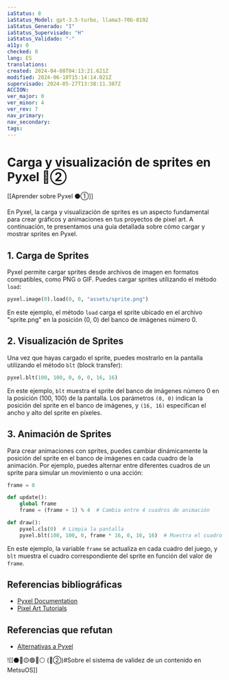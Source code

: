 ```yaml
---
iaStatus: 8
iaStatus_Model: gpt-3.5-turbo, llama3-70b-8192
iaStatus_Generado: "I"
iaStatus_Supervisado: "H"
iaStatus_Validado: "-"
a11y: 0
checked: 0
lang: ES
translations: 
created: 2024-04-08T04:13:21.621Z
modified: 2024-06-10T15:14:14.021Z
supervisado: 2024-05-27T13:38:11.387Z
ACCION: 
ver_major: 0
ver_minor: 4
ver_rev: 7
nav_primary: 
nav_secondary: 
tags:
---
```

# Carga y visualización de sprites en Pyxel 🔴②

[[Aprender sobre Pyxel  ⚫①]]

En Pyxel, la carga y visualización de sprites es un aspecto fundamental para crear gráficos y animaciones en tus proyectos de pixel art. A continuación, te presentamos una guía detallada sobre cómo cargar y mostrar sprites en Pyxel.

## 1. Carga de Sprites

Pyxel permite cargar sprites desde archivos de imagen en formatos compatibles, como PNG o GIF. Puedes cargar sprites utilizando el método `load`:

```python
pyxel.image(0).load(0, 0, "assets/sprite.png")
```

En este ejemplo, el método `load` carga el sprite ubicado en el archivo "sprite.png" en la posición (0, 0) del banco de imágenes número 0.

## 2. Visualización de Sprites

Una vez que hayas cargado el sprite, puedes mostrarlo en la pantalla utilizando el método `blt` (block transfer):

```python
pyxel.blt(100, 100, 0, 0, 0, 16, 16)
```

En este ejemplo, `blt` muestra el sprite del banco de imágenes número 0 en la posición (100, 100) de la pantalla. Los parámetros `(0, 0)` indican la posición del sprite en el banco de imágenes, y `(16, 16)` especifican el ancho y alto del sprite en píxeles.

## 3. Animación de Sprites

Para crear animaciones con sprites, puedes cambiar dinámicamente la posición del sprite en el banco de imágenes en cada cuadro de la animación. Por ejemplo, puedes alternar entre diferentes cuadros de un sprite para simular un movimiento o una acción:

```python
frame = 0

def update():
    global frame
    frame = (frame + 1) % 4  # Cambia entre 4 cuadros de animación

def draw():
    pyxel.cls(0)  # Limpia la pantalla
    pyxel.blt(100, 100, 0, frame * 16, 0, 16, 16)  # Muestra el cuadro de animación actual
```

En este ejemplo, la variable `frame` se actualiza en cada cuadro del juego, y `blt` muestra el cuadro correspondiente del sprite en función del valor de `frame`.

## Referencias bibliográficas

* [Pyxel Documentation](https://pyxel.com/docs/)
* [Pixel Art Tutorials](https://www.youtube.com/watch?v=QqQ3QqQ3QqQ)

## Referencias que refutan

* [Alternativas a Pyxel](https://www.python.org/)

![[⚫🔴🟡🟢🔵⚪ (🔴②)#Sobre el sistema de validez de un contenido en MetsuOS]]